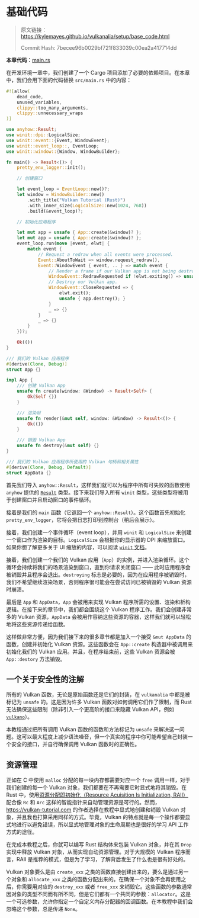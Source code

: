 # 基础代码

> 原文链接：<https://kylemayes.github.io/vulkanalia/setup/base_code.html>
>
> Commit Hash: 7becee96b0029bf721f833039c00ea2a417714dd

**本章代码：**[main.rs](https://github.com/chuigda/Vulkan-Tutorial-Rust-CN/tree/master/src/00_base_code.rs)

在开发环境一章中，我们创建了一个 Cargo 项目添加了必要的依赖项目。在本章中，我们会用下面的代码替换 `src/main.rs` 中的内容：

```rust
#![allow(
    dead_code,
    unused_variables,
    clippy::too_many_arguments,
    clippy::unnecessary_wraps
)]

use anyhow::Result;
use winit::dpi::LogicalSize;
use winit::event::{Event, WindowEvent};
use winit::event_loop::, EventLoop;
use winit::window::{Window, WindowBuilder};

fn main() -> Result<()> {
    pretty_env_logger::init();

    // 创建窗口

    let event_loop = EventLoop::new()?;
    let window = WindowBuilder::new()
        .with_title("Vulkan Tutorial (Rust)")
        .with_inner_size(LogicalSize::new(1024, 768))
        .build(&event_loop)?;

    // 初始化应用程序

    let mut app = unsafe { App::create(&window)? };
    let mut app = unsafe { App::create(&window)? };
    event_loop.run(move |event, elwt| {
        match event {
            // Request a redraw when all events were processed.
            Event::AboutToWait => window.request_redraw(),
            Event::WindowEvent { event, .. } => match event {
                // Render a frame if our Vulkan app is not being destroyed.
                WindowEvent::RedrawRequested if !elwt.exiting() => unsafe { app.render(&window) }.unwrap(),
                // Destroy our Vulkan app.
                WindowEvent::CloseRequested => {
                    elwt.exit();
                    unsafe { app.destroy(); }
                }
                _ => {}
            }
            _ => {}
        }
    })?;

    Ok(())
}

/// 我们的 Vulkan 应用程序
#[derive(Clone, Debug)]
struct App {}

impl App {
    /// 创建 Vulkan App
    unsafe fn create(window: &Window) -> Result<Self> {
        Ok(Self {})
    }

    /// 渲染帧
    unsafe fn render(&mut self, window: &Window) -> Result<()> {
        Ok(())
    }

    /// 销毁 Vulkan App
    unsafe fn destroy(&mut self) {}
}

/// 我们的 Vulkan 应用程序所使用的 Vulkan 句柄和相关属性
#[derive(Clone, Debug, Default)]
struct AppData {}
```

首先我们导入 `anyhow::Result`，这样我们就可以为程序中所有可失败的函数使用 `anyhow` 提供的 [`Result`](https://docs.rs/anyhow/latest/anyhow/type.Result.html) 类型。接下来我们导入所有 `winit` 类型，这些类型将被用于创建窗口并且启动窗口的事件循环。

接着是我们的 `main` 函数（它返回一个 `anyhow::Result`）。这个函数首先初始化 `pretty_env_logger`，它将会把日志打印到控制台（稍后会展示）。

接着，我们创建一个事件循环（event loop），并用 `winit` 和 `LogicalSize` 来创建一个窗口作为渲染的目标。`LogicalSize` 会根据你的显示器的 DPI 来缩放窗口。如果你想了解更多关于 UI 缩放的内容，可以阅读 [`winit` 文档](https://docs.rs/winit/latest/winit/dpi/index.html)。

接着，我们创建一个我们的 Vulkan 应用（`App`）的实例，并进入渲染循环。这个循环会持续将我们的场景渲染到窗口，直到你请求关闭窗口 —— 此时应用程序会被销毁并且程序会退出。`destroying` 标志是必要的，因为在应用程序被销毁时，我们不希望继续渲染场景，否则程序很可能会在尝试访问已被销毁的 Vulkan 资源时崩溃。

最后是 `App` 和 `AppData`，`App` 会被用来实现 Vulkan 程序所需的设置、渲染和析构逻辑。在接下来的章节中，我们都会围绕这个 Vulkan 程序工作。我们会创建非常多的 Vulkan 资源，`AppData` 会被用作容纳这些资源的容器，这样我们就可以轻松地将这些资源传递给函数。

这样做非常方便，因为我们接下来的很多章节都是加入一个接受 `&mut AppData` 的函数，创建并初始化 Vulkan 资源。这些函数会在 `App::create` 构造器中被调用来初始化我们的 Vulkan 应用。并且，在程序结束前，这些 Vulkan 资源会被 `App::destory` 方法销毁。

## 一个关于安全性的注解

所有的 Vulkan 函数，无论是原始函数还是它们的封装，在 `vulkanalia` 中都是被标记为 `unsafe` 的。这是因为许多 Vulkan 函数对如何调用它们作了限制，而 Rust 无法确保这些限制（除非引入一个更高阶的接口来隐藏 Vulkan API，例如 [`vulkano`](https://vulkano.rs)）。

本教程通过把所有调用 Vulkan 函数的函数和方法标记为 `unsafe` 来解决这一问题。这可以最大程度上减少语法噪音，但一个真实的程序中你可能希望自己封装一个安全的接口，并自行确保调用 Vulkan 函数时的正确性。

## 资源管理

正如在 C 中使用 `malloc` 分配的每一块内存都需要对应一个 `free` 调用一样，对于我们创建的每一个 Vulkan 对象，我们都要在不再需要它时显式地将其销毁。在 Rust 中，使用[资源分配即初始化（Resource Acuisition Is Initialization, RAII）](https://en.wikipedia.org/wiki/Resource_Acquisition_Is_Initialization)配合像 `Rc` 和 `Arc` 这样的智能指针来自动管理资源是可行的。然而，<https://vulkan-tutorial.com> 的作者选择在教程中显式地创建和销毁 Vulkan 对象，并且我也打算采用同样的方式。毕竟，Vulkan 的特点就是每一个操作都要显式地进行以避免错误，所以显式地管理对象的生命周期也是很好的学习 API 工作方式的途径。

在完成本教程之后，你就可以编写 Rust 结构体来包装 Vulkan 对象，并在其 `Drop` 实现中释放 Vulkan 对象，从而实现自动资源管理。对于大规模的 Vulkan 程序而言，RAII 是推荐的模式，但是为了学习，了解背后发生了什么也是很有好处的。

Vulkan 对象要么是由 `create_xxx` 之类的函数直接创建出来的，要么是通过另一个对象和 `allocate_xxx` 之类的函数分配出来的。在确保一个对象不会再使用之后，你需要用对应的 `destroy_xxx` 或者 `free_xxx` 来销毁它。这些函数的参数通常因对象的类型不同而有所不同，但是它们都有一个共同的参数：`allocator`。这是一个可选参数，允许你指定一个自定义内存分配器的回调函数。在本教程中我们会忽略这个参数，总是传递 `None`。
